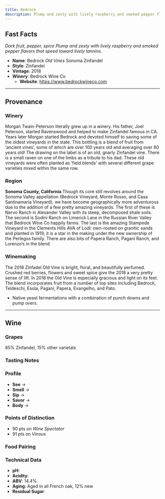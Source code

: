 ```yaml
---
title: Bedrock
description: Plump and zesty with lively raspberry and smoked pepper flavors that speed toward lively tannins.
---
```


## Fast Facts
*Dark fruit, pepper, spice*
*Plump and zesty with lively raspberry and smoked pepper flavors that speed toward lively tannins.*
 - **Name**: Bedrock *Old Vines* Sonoma Zinfandel
 - **Style**: Zinfandel
 - **Vintage**: 2018
 - **Winery**: Bedrock Wine Co
     - **Website**:  https://www.bedrockwineco.com

---
     
## Provenance
### Winery
Morgan Twain-Peterson literally grew up in a winery. His father, Joel Peterson, started Ravenswood and helped to make Zinfandel famous in CA. Years later Morgan started Bedrock and devoted himself to saving some of the oldest vineyards in the state. This bottling is a blend of fruit from ‘ancient vines’, some of which are over 100 years old and averaging over 80 years old! The drawing on the label is of an old, gnarly Zinfandel vine. There is a small raven on one of the limbs as a tribute to his dad. These old vineyards were often planted as ‘field blends’ with several different grape varieties mixed within the same row.

### Region
**Sonoma County, California**
Though its core still revolves around the Sonoma Valley appellation (Bedrock Vineyard, Monte Rosso, and Casa Santinamaria Vineyard), we have become geographically more adventurous due to the addition of a few pretty amazing vineyards. The first of these is Nervo Ranch in Alexander Valley with its steep, decomposed shale soils. The second is Sodini Ranch on Limerick Lane in the Russian River Valley that Bedrock Wine Co happily farms. The last is the amazing Stampede Vineyard in the Clements Hills AVA of Lodi: own-rooted on granitic sands and planted in 1919, it is a star in the making under the new ownership of the Perlegos family. There are also bits of Papera Ranch, Pagani Ranch, and Lorenzo’s in the blend.

### Winemaking
The 2018 Zinfadel Old Vine is bright, floral, and beautifully perfumed. Crushed red berries, flowers and sweet spice give the 2018 a very pretty sense of lift. In 2018 the Old Vine is especially gracious and light on its feet. The blend incorporates fruit from a number of top sites including Bedrock, Teldeschi, Esola, Pagani, Papera, Evangelho, and Pato.
 - Native yeast fermentations with a combination of punch downs and pump overs.

---

## Wine
### Grapes
85% Zinfandel, 15% other varietals

### Tasting Notes
### Profile
 - **See** →  
 - **Smell** → 
 - **Sip** → 
 - **Savor** → 
 - **Body** → 

### Points of Distinction
 - 90 pts on *Wine Spectator*
 - 91 pts on *Vinous*

### Food Pairing
### Technical Data
 - **pH**: 
 - **Acidity**: 
 - **ABV**: 14.4%
 - **Aging**: Aged in all French oak, 12% new
 - **Residual Sugar**: 
